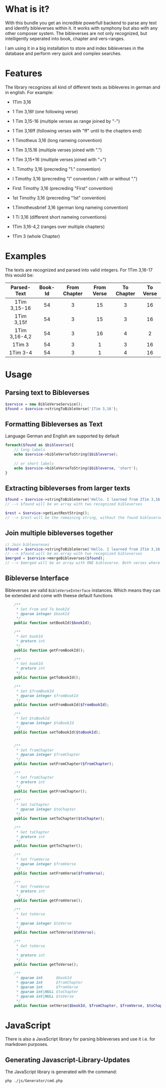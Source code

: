 # What is it?

With this bundle you get an incredible powerfull backend to parse any text and identify bibleverses within it. It works with symphony but also with any other composer system.
The bibleverses are not only recognized, but intelligently seperated into book, chapter and vers-ranges. 

I am using it in a big installation to store and index bibleverses in the database and perform very quick and complex searches.

# Features
The library recognizes all kind of different texts as bibleveres in german and in english. For example:
* 1Tim 3,16

* 1 Tim 3,16f (one following verse)
* 1 Tim 3,15-16 (multiple verses as range joined by "-")
* 1 Tim 3,16ff (following verses with "ff" until to the chapters end)
* 1 Timotheus 3,16 (long nameing convention)
* 1 Tim 3,15.16 (multiple verses joined with ".")
* 1 Tim 3,15+16 (multiple verses joined with "+")
* 1\. Timothy 3,16 (precreding "1." convention)
* I Timothy 3,16 (precreding "I" convention / with or without ".")
* First Timothy 3,16 (precreding "First" convention)
* 1st Timothy 3,16 (precreding "1st" convention)
* 1\.Timotheusbrief 3,16 (german long nameing convention)
* 1 Ti 3,16 (different short nameing conventions)
* 1Tim 3,16-4,2 (ranges over multiple chapters)
* 1Tim 3 (whole Chapter)

# Examples
The texts are recognized and parsed into valid integers.
For 1Tim 3,16-17 this would be:

|  Parsed-Text  | Book-Id | From Chapter  | From Verse | To Chapter | To Verse |
|:-------------:|:-------:|:-------------:|:----------:|:----------:|:--------:|
| 1Tim 3,15-16  |      54 |       3       |     15     |     3      |    16    |
|  1Tim 3,15f   |      54 |       3       |     15     |     3      |    16    |
| 1Tim 3,16-4,2 |      54 |       3       |     16     |     4      |    2     |
|    1Tim 3     |      54 |       3       |     1      |     3      |    16    |
|   1Tim 3-4    |      54 |       3       |     1      |     4      |    16    |




# Usage
## Parsing text to Bibleverses
``` php 
$service = new BibleVerseService();
$found = $service->stringToBibleVerse('1Tim 3,16');
```

## Formatting Bibleverses as Text
Language German and English are supported by default
``` php
foreach($found as $bibleverse){
	// long labels
	echo $service->bibleVerseToString($bibleverse);
	
	// or short labels
	echo $service->bibleVerseToString($bibleverse, 'short');
}
```

## Extracting bibleverses from larger texts
``` php 
$found = $service->stringToBibleVerse('Hello. I learned from 2Tim 3,16 that it differs from Gen 1,1');
// --> $found will be an array with two recognized bibleverses

$rest = $service->getLastRestString();
// --> $rest will be the remaining string, without the found bibleverses = "Hello. I learned from that it differs from "
```

## Join multiple bibleverses together
``` php
// Join biblevereses
$found = $service->stringToBibleVerse('Hello. I learned from 2Tim 3,16 that it differs from 2Tim 3,17');
// --> $found will be an array with two recognized bibleverses
$merged = $service->mergeBibleverses($found);
// --> $merged will be an array with ONE bibleverse. Both verses where merged into 2Tim 3,16-17
```

## Bibleverse Interface
Bibleverses are valid ``BibleVerseInterface`` instances. Which means they can be extended and come with theese default functions
``` php
	/**
	 * Set From and To bookId
	 * @param integer $bookId
	 */
	public function setBookId($bookId);

	/**
	 * Get bookId
	 * @return int
	 */
	public function getFromBookId();

	/**
	 * Get bookId
	 * @return int
	 */
	public function getToBookId();

	/**
	 * Set $fromBookId
	 * @param integer $fromBookId
	 */
	public function setFromBookId($fromBookId);

	/**
	 * Set $toBookId
	 * @param integer $toBookId
	 */
	public function setToBookId($toBookId);


	/**
	 * Set fromChapter
	 * @param integer $fromChapter
	 */
	public function setFromChapter($fromChapter);

	/**
	 * Get fromChapter
	 * @return int
	 */
	public function getFromChapter();

	/**
	 * Set toChapter
	 * @param integer $toChapter
	 */
	public function setToChapter($toChapter);

	/**
	 * Get toChapter
	 * @return int
	 */
	public function getToChapter();

	/**
	 * Set fromVerse
	 * @param integer $fromVerse
	 */
	public function setFromVerse($fromVerse);

	/**
	 * Get fromVerse
	 * @return int
	 */
	public function getFromVerse();

	/**
	 * Set toVerse
	 *
	 * @param integer $toVerse
	 */
	public function setToVerse($toVerse);

	/**
	 * Get toVerse
	 *
	 * @return int
	 */
	public function getToVerse();

	/**
	 * @param int      $bookId
	 * @param int      $fromChapter
	 * @param int      $fromVerse
	 * @param int|NULL $toChapter
	 * @param int|NULL $toVerse
	 */
	public function setVerse($bookId, $fromChapter, $fromVerse, $toChapter = NULL, $toVerse = NULL);
```

# JavaScript
There is also a JavaScript library for parsing bibleverses and use it i.e. for markdown purposes.

## Generating Javascript-Library-Updates
The JavaScript library is generated with the command:
``` shell 
php ./js/Generator/cmd.php
``` 